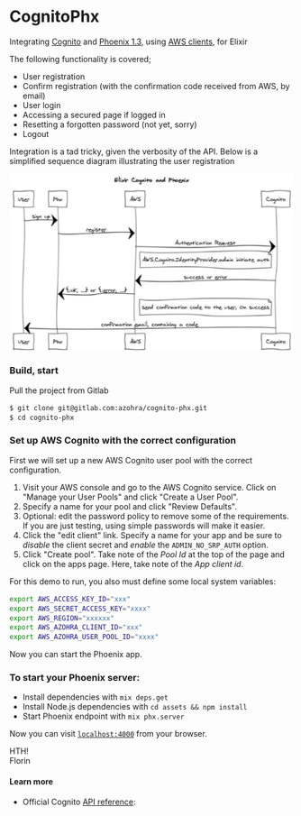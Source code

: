 # CognitoPhx

Integrating [Cognito](https://aws.amazon.com/documentation/cognito/) and [Phoenix 1.3](http://phoenixframework.org/), using [AWS clients](https://github.com/jkakar/aws-elixir), for Elixir

The following functionality is covered;

* User registration
* Confirm registration (with the confirmation code received from AWS, by email)
* User login
* Accessing a secured page if logged in
* Resetting a forgotten password (not yet, sorry)
* Logout

Integration is a tad tricky, given the verbosity of the API. Below is a simplified sequence diagram illustrating the user registration

![](elixir_cognito_and_phoenix.png)

### Build, start

Pull the project from Gitlab

```sh
$ git clone git@gitlab.com:azohra/cognito-phx.git
$ cd cognito-phx
```
### Set up AWS Cognito with the correct configuration
First we will set up a new AWS Cognito user pool with the correct configuration.

1. Visit your AWS console and go to the AWS Cognito service. Click on "Manage your User Pools" and click "Create a User Pool".
2. Specify a name for your pool and click "Review Defaults".
3. Optional: edit the password policy to remove some of the requirements. If you are just testing, using simple passwords will make it easier.
4. Click the "edit client" link. Specify a name for your app and be sure to *disable* the client secret and *enable* the `ADMIN_NO_SRP_AUTH` option.
5. Click "Create pool". Take note of the *Pool Id* at the top of the page and click on the apps page. Here, take note of the *App client id*.

For this demo to run, you also must define some local system variables:

```sh
export AWS_ACCESS_KEY_ID="xxx"
export AWS_SECRET_ACCESS_KEY="xxxx"
export AWS_REGION="xxxxxx"
export AWS_AZOHRA_CLIENT_ID="xxx"
export AWS_AZOHRA_USER_POOL_ID="xxxx"
```

Now you can start the Phoenix app.

### To start your Phoenix server:

* Install dependencies with `mix deps.get`
* Install Node.js dependencies with `cd assets && npm install`
* Start Phoenix endpoint with `mix phx.server`

Now you can visit [`localhost:4000`](http://localhost:4000) from your browser.

HTH!   
Florin


#### Learn more

* Official Cognito [API reference](http://docs.aws.amazon.com/cognitoidentity/latest/APIReference/Welcome.html): 
